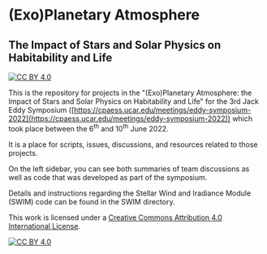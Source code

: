 # (Exo)Planetary Atmosphere
## The Impact of Stars and Solar Physics on Habitability and Life

[![CC BY 4.0][cc-by-shield]][cc-by]

This is the repository for projects in the "(Exo)Planetary Atmosphere: the Impact of Stars and Solar Physics on Habitability and Life" for the 3rd Jack Eddy Symposium ([https://cpaess.ucar.edu/meetings/eddy-symposium-2022](https://cpaess.ucar.edu/meetings/eddy-symposium-2022)) which took place between the 6<sup>th</sup> and 10<sup>th</sup> June 2022. 

It is a place for scripts, issues, discussions, and resources related to those projects.

On the left sidebar, you can see both summaries of team discussions as well as code that was developed as part of the symposium.

Details and instructions regarding the Stellar Wind and Iradiance Module (SWIM) code can be found in the SWIM directory.

This work is licensed under a
[Creative Commons Attribution 4.0 International License][cc-by].

[![CC BY 4.0][cc-by-image]][cc-by]

[cc-by]: http://creativecommons.org/licenses/by/4.0/
[cc-by-image]: https://i.creativecommons.org/l/by/4.0/88x31.png
[cc-by-shield]: https://img.shields.io/badge/License-CC%20BY%204.0-lightgrey.svg
